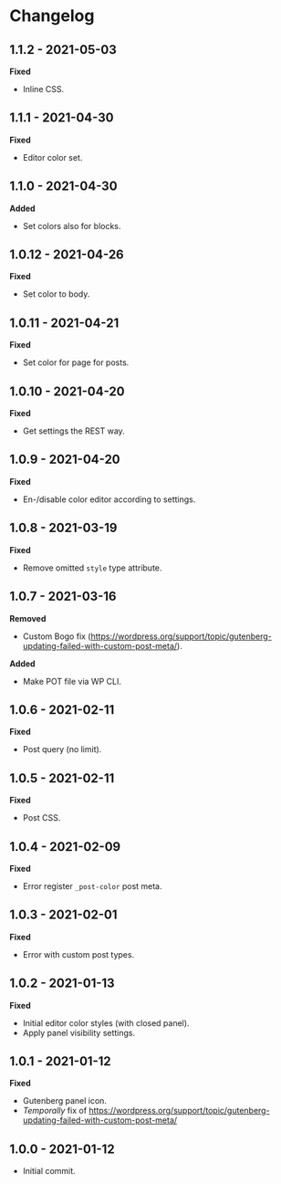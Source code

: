 # Changelog

## 1.1.2 - 2021-05-03
**Fixed**

* Inline CSS.

## 1.1.1 - 2021-04-30
**Fixed**

* Editor color set.

## 1.1.0 - 2021-04-30
**Added**

* Set colors also for blocks.

## 1.0.12 - 2021-04-26
**Fixed**

* Set color to body.

## 1.0.11 - 2021-04-21
**Fixed**

* Set color for page for posts.

## 1.0.10 - 2021-04-20
**Fixed**

* Get settings the REST way.

## 1.0.9 - 2021-04-20
**Fixed**

* En-/disable color editor according to settings.

## 1.0.8 - 2021-03-19
**Fixed**

* Remove omitted `style` type attribute.

## 1.0.7 - 2021-03-16
**Removed**

* Custom Bogo fix (https://wordpress.org/support/topic/gutenberg-updating-failed-with-custom-post-meta/).

**Added**

* Make POT file via WP CLI.

## 1.0.6 - 2021-02-11
**Fixed**

* Post query (no limit).

## 1.0.5 - 2021-02-11
**Fixed**

* Post CSS.

## 1.0.4 - 2021-02-09
**Fixed**

* Error register `_post-color` post meta.

## 1.0.3 - 2021-02-01
**Fixed**

* Error with custom post types.

## 1.0.2 - 2021-01-13
**Fixed**

* Initial editor color styles (with closed panel).
* Apply panel visibility settings.

## 1.0.1 - 2021-01-12
**Fixed**

* Gutenberg panel icon.
* _Temporally_ fix of https://wordpress.org/support/topic/gutenberg-updating-failed-with-custom-post-meta/

## 1.0.0 - 2021-01-12

* Initial commit.